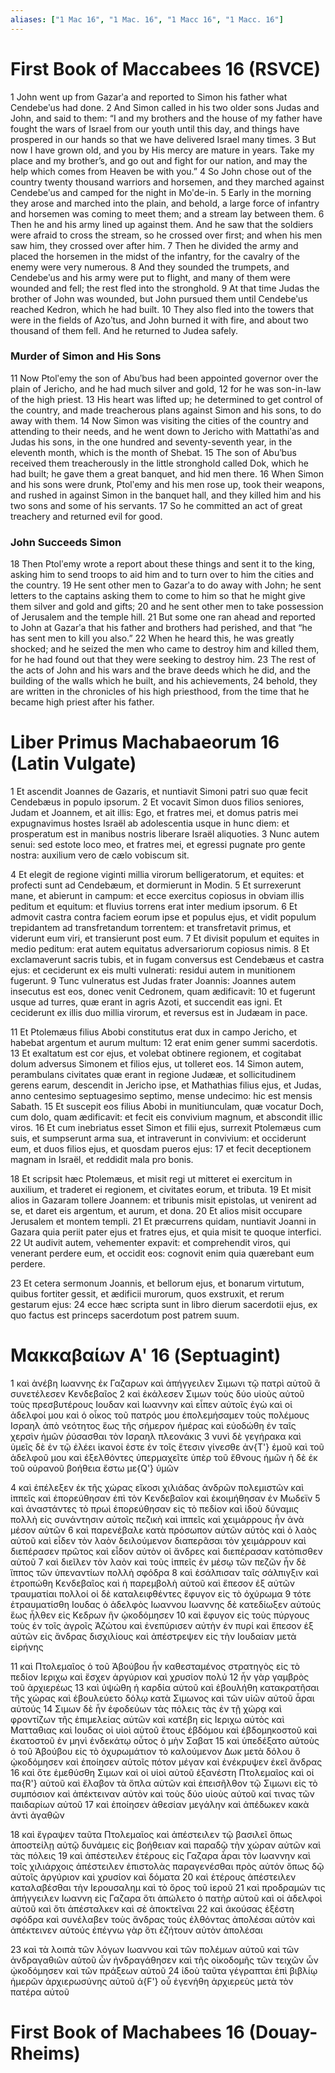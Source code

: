 ```yaml
---
aliases: ["1 Mac 16", "1 Mac. 16", "1 Macc 16", "1 Macc. 16"]
---
```



# First Book of Maccabees 16 (RSVCE)

1 John went up from Gazarʹa and reported to Simon his father what Cendebeʹus had done.
2 And Simon called in his two older sons Judas and John, and said to them: “I and my brothers and the house of my father have fought the wars of Israel from our youth until this day, and things have prospered in our hands so that we have delivered Israel many times.
3 But now I have grown old, and you by His mercy are mature in years. Take my place and my brother’s, and go out and fight for our nation, and may the help which comes from Heaven be with you.”
4 So John chose out of the country twenty thousand warriors and horsemen, and they marched against Cendebeʹus and camped for the night in Moʹde-in.
5 Early in the morning they arose and marched into the plain, and behold, a large force of infantry and horsemen was coming to meet them; and a stream lay between them.
6 Then he and his army lined up against them. And he saw that the soldiers were afraid to cross the stream, so he crossed over first; and when his men saw him, they crossed over after him.
7 Then he divided the army and placed the horsemen in the midst of the infantry, for the cavalry of the enemy were very numerous.
8 And they sounded the trumpets, and Cendebeʹus and his army were put to flight, and many of them were wounded and fell; the rest fled into the stronghold.
9 At that time Judas the brother of John was wounded, but John pursued them until Cendebeʹus reached Kedron, which he had built.
10 They also fled into the towers that were in the fields of Azoʹtus, and John burned it with fire, and about two thousand of them fell. And he returned to Judea safely.
### Murder of Simon and His Sons
11 Now Ptolʹemy the son of Abuʹbus had been appointed governor over the plain of Jericho, and he had much silver and gold,
12 for he was son-in-law of the high priest.
13 His heart was lifted up; he determined to get control of the country, and made treacherous plans against Simon and his sons, to do away with them.
14 Now Simon was visiting the cities of the country and attending to their needs, and he went down to Jericho with Mattathiʹas and Judas his sons, in the one hundred and seventy-seventh year, in the eleventh month, which is the month of Shebat.
15 The son of Abuʹbus received them treacherously in the little stronghold called Dok, which he had built; he gave them a great banquet, and hid men there.
16 When Simon and his sons were drunk, Ptolʹemy and his men rose up, took their weapons, and rushed in against Simon in the banquet hall, and they killed him and his two sons and some of his servants.
17 So he committed an act of great treachery and returned evil for good.
### John Succeeds Simon
18 Then Ptolʹemy wrote a report about these things and sent it to the king, asking him to send troops to aid him and to turn over to him the cities and the country.
19 He sent other men to Gazarʹa to do away with John; he sent letters to the captains asking them to come to him so that he might give them silver and gold and gifts;
20 and he sent other men to take possession of Jerusalem and the temple hill.
21 But some one ran ahead and reported to John at Gazarʹa that his father and brothers had perished, and that “he has sent men to kill you also.”
22 When he heard this, he was greatly shocked; and he seized the men who came to destroy him and killed them, for he had found out that they were seeking to destroy him.
23 The rest of the acts of John and his wars and the brave deeds which he did, and the building of the walls which he built, and his achievements,
24 behold, they are written in the chronicles of his high priesthood, from the time that he became high priest after his father.


# Liber Primus Machabaeorum 16 (Latin Vulgate)

1 Et ascendit Joannes de Gazaris, et nuntiavit Simoni patri suo quæ fecit Cendebæus in populo ipsorum.
2 Et vocavit Simon duos filios seniores, Judam et Joannem, et ait illis: Ego, et fratres mei, et domus patris mei expugnavimus hostes Israël ab adolescentia usque in hunc diem: et prosperatum est in manibus nostris liberare Israël aliquoties.
3 Nunc autem senui: sed estote loco meo, et fratres mei, et egressi pugnate pro gente nostra: auxilium vero de cælo vobiscum sit.

4 Et elegit de regione viginti millia virorum belligeratorum, et equites: et profecti sunt ad Cendebæum, et dormierunt in Modin.
5 Et surrexerunt mane, et abierunt in campum: et ecce exercitus copiosus in obviam illis peditum et equitum: et fluvius torrens erat inter medium ipsorum.
6 Et admovit castra contra faciem eorum ipse et populus ejus, et vidit populum trepidantem ad transfretandum torrentem: et transfretavit primus, et viderunt eum viri, et transierunt post eum.
7 Et divisit populum et equites in medio peditum: erat autem equitatus adversariorum copiosus nimis.
8 Et exclamaverunt sacris tubis, et in fugam conversus est Cendebæus et castra ejus: et ceciderunt ex eis multi vulnerati: residui autem in munitionem fugerunt.
9 Tunc vulneratus est Judas frater Joannis: Joannes autem insecutus est eos, donec venit Cedronem, quam ædificavit:
10 et fugerunt usque ad turres, quæ erant in agris Azoti, et succendit eas igni. Et ceciderunt ex illis duo millia virorum, et reversus est in Judæam in pace.

11 Et Ptolemæus filius Abobi constitutus erat dux in campo Jericho, et habebat argentum et aurum multum:
12 erat enim gener summi sacerdotis.
13 Et exaltatum est cor ejus, et volebat obtinere regionem, et cogitabat dolum adversus Simonem et filios ejus, ut tolleret eos.
14 Simon autem, perambulans civitates quæ erant in regione Judææ, et sollicitudinem gerens earum, descendit in Jericho ipse, et Mathathias filius ejus, et Judas, anno centesimo septuagesimo septimo, mense undecimo: hic est mensis Sabath.
15 Et suscepit eos filius Abobi in munitiunculam, quæ vocatur Doch, cum dolo, quam ædificavit: et fecit eis convivium magnum, et abscondit illic viros.
16 Et cum inebriatus esset Simon et filii ejus, surrexit Ptolemæus cum suis, et sumpserunt arma sua, et intraverunt in convivium: et occiderunt eum, et duos filios ejus, et quosdam pueros ejus:
17 et fecit deceptionem magnam in Israël, et reddidit mala pro bonis.

18 Et scripsit hæc Ptolemæus, et misit regi ut mitteret ei exercitum in auxilium, et traderet ei regionem, et civitates eorum, et tributa.
19 Et misit alios in Gazaram tollere Joannem: et tribunis misit epistolas, ut venirent ad se, et daret eis argentum, et aurum, et dona.
20 Et alios misit occupare Jerusalem et montem templi.
21 Et præcurrens quidam, nuntiavit Joanni in Gazara quia periit pater ejus et fratres ejus, et quia misit te quoque interfici.
22 Ut audivit autem, vehementer expavit: et comprehendit viros, qui venerant perdere eum, et occidit eos: cognovit enim quia quærebant eum perdere.

23 Et cetera sermonum Joannis, et bellorum ejus, et bonarum virtutum, quibus fortiter gessit, et ædificii murorum, quos exstruxit, et rerum gestarum ejus:
24 ecce hæc scripta sunt in libro dierum sacerdotii ejus, ex quo factus est princeps sacerdotum post patrem suum.


# Μακκαβαίων Αʹ 16 (Septuagint)

1 καὶ ἀνέβη Ιωαννης ἐκ Γαζαρων καὶ ἀπήγγειλεν Σιμωνι τῷ πατρὶ αὐτοῦ ἃ συνετέλεσεν Κενδεβαῖος
2 καὶ ἐκάλεσεν Σιμων τοὺς δύο υἱοὺς αὐτοῦ τοὺς πρεσβυτέρους Ιουδαν καὶ Ιωαννην καὶ εἶπεν αὐτοῖς ἐγὼ καὶ οἱ ἀδελφοί μου καὶ ὁ οἶκος τοῦ πατρός μου ἐπολεμήσαμεν τοὺς πολέμους Ισραηλ ἀπὸ νεότητος ἕως τῆς σήμερον ἡμέρας καὶ εὐοδώθη ἐν ταῖς χερσὶν ἡμῶν ῥύσασθαι τὸν Ισραηλ πλεονάκις
3 νυνὶ δὲ γεγήρακα καὶ ὑμεῖς δὲ ἐν τῷ ἐλέει ἱκανοί ἐστε ἐν τοῖς ἔτεσιν γίνεσθε ἀν{T'} ἐμοῦ καὶ τοῦ ἀδελφοῦ μου καὶ ἐξελθόντες ὑπερμαχεῖτε ὑπὲρ τοῦ ἔθνους ἡμῶν ἡ δὲ ἐκ τοῦ οὐρανοῦ βοήθεια ἔστω με{Q'} ὑμῶν

4 καὶ ἐπέλεξεν ἐκ τῆς χώρας εἴκοσι χιλιάδας ἀνδρῶν πολεμιστῶν καὶ ἱππεῖς καὶ ἐπορεύθησαν ἐπὶ τὸν Κενδεβαῖον καὶ ἐκοιμήθησαν ἐν Μωδεϊν
5 καὶ ἀναστάντες τὸ πρωὶ ἐπορεύθησαν εἰς τὸ πεδίον καὶ ἰδοὺ δύναμις πολλὴ εἰς συνάντησιν αὐτοῖς πεζικὴ καὶ ἱππεῖς καὶ χειμάρρους ἦν ἀνὰ μέσον αὐτῶν
6 καὶ παρενέβαλε κατὰ πρόσωπον αὐτῶν αὐτὸς καὶ ὁ λαὸς αὐτοῦ καὶ εἶδεν τὸν λαὸν δειλούμενον διαπερᾶσαι τὸν χειμάρρουν καὶ διεπέρασεν πρῶτος καὶ εἶδον αὐτὸν οἱ ἄνδρες καὶ διεπέρασαν κατόπισθεν αὐτοῦ
7 καὶ διεῖλεν τὸν λαὸν καὶ τοὺς ἱππεῖς ἐν μέσῳ τῶν πεζῶν ἦν δὲ ἵππος τῶν ὑπεναντίων πολλὴ σφόδρα
8 καὶ ἐσάλπισαν ταῖς σάλπιγξιν καὶ ἐτροπώθη Κενδεβαῖος καὶ ἡ παρεμβολὴ αὐτοῦ καὶ ἔπεσον ἐξ αὐτῶν τραυματίαι πολλοί οἱ δὲ καταλειφθέντες ἔφυγον εἰς τὸ ὀχύρωμα
9 τότε ἐτραυματίσθη Ιουδας ὁ ἀδελφὸς Ιωαννου Ιωαννης δὲ κατεδίωξεν αὐτούς ἕως ἦλθεν εἰς Κεδρων ἣν ᾠκοδόμησεν
10 καὶ ἔφυγον εἰς τοὺς πύργους τοὺς ἐν τοῖς ἀγροῖς Ἀζώτου καὶ ἐνεπύρισεν αὐτὴν ἐν πυρί καὶ ἔπεσον ἐξ αὐτῶν εἰς ἄνδρας δισχιλίους καὶ ἀπέστρεψεν εἰς τὴν Ιουδαίαν μετὰ εἰρήνης

11 καὶ Πτολεμαῖος ὁ τοῦ Ἀβούβου ἦν καθεσταμένος στρατηγὸς εἰς τὸ πεδίον Ιεριχω καὶ ἔσχεν ἀργύριον καὶ χρυσίον πολύ
12 ἦν γὰρ γαμβρὸς τοῦ ἀρχιερέως
13 καὶ ὑψώθη ἡ καρδία αὐτοῦ καὶ ἐβουλήθη κατακρατῆσαι τῆς χώρας καὶ ἐβουλεύετο δόλῳ κατὰ Σιμωνος καὶ τῶν υἱῶν αὐτοῦ ἆραι αὐτούς
14 Σιμων δὲ ἦν ἐφοδεύων τὰς πόλεις τὰς ἐν τῇ χώρᾳ καὶ φροντίζων τῆς ἐπιμελείας αὐτῶν καὶ κατέβη εἰς Ιεριχω αὐτὸς καὶ Ματταθιας καὶ Ιουδας οἱ υἱοὶ αὐτοῦ ἔτους ἑβδόμου καὶ ἑβδομηκοστοῦ καὶ ἑκατοστοῦ ἐν μηνὶ ἑνδεκάτῳ οὗτος ὁ μὴν Σαβατ
15 καὶ ὑπεδέξατο αὐτοὺς ὁ τοῦ Ἀβούβου εἰς τὸ ὀχυρωμάτιον τὸ καλούμενον Δωκ μετὰ δόλου ὃ ᾠκοδόμησεν καὶ ἐποίησεν αὐτοῖς πότον μέγαν καὶ ἐνέκρυψεν ἐκεῖ ἄνδρας
16 καὶ ὅτε ἐμεθύσθη Σιμων καὶ οἱ υἱοὶ αὐτοῦ ἐξανέστη Πτολεμαῖος καὶ οἱ πα{R'} αὐτοῦ καὶ ἔλαβον τὰ ὅπλα αὐτῶν καὶ ἐπεισῆλθον τῷ Σιμωνι εἰς τὸ συμπόσιον καὶ ἀπέκτειναν αὐτὸν καὶ τοὺς δύο υἱοὺς αὐτοῦ καί τινας τῶν παιδαρίων αὐτοῦ
17 καὶ ἐποίησεν ἀθεσίαν μεγάλην καὶ ἀπέδωκεν κακὰ ἀντὶ ἀγαθῶν

18 καὶ ἔγραψεν ταῦτα Πτολεμαῖος καὶ ἀπέστειλεν τῷ βασιλεῖ ὅπως ἀποστείλῃ αὐτῷ δυνάμεις εἰς βοήθειαν καὶ παραδῷ τὴν χώραν αὐτῶν καὶ τὰς πόλεις
19 καὶ ἀπέστειλεν ἑτέρους εἰς Γαζαρα ἆραι τὸν Ιωαννην καὶ τοῖς χιλιάρχοις ἀπέστειλεν ἐπιστολὰς παραγενέσθαι πρὸς αὐτόν ὅπως δῷ αὐτοῖς ἀργύριον καὶ χρυσίον καὶ δόματα
20 καὶ ἑτέρους ἀπέστειλεν καταλαβέσθαι τὴν Ιερουσαλημ καὶ τὸ ὄρος τοῦ ἱεροῦ
21 καὶ προδραμών τις ἀπήγγειλεν Ιωαννη εἰς Γαζαρα ὅτι ἀπώλετο ὁ πατὴρ αὐτοῦ καὶ οἱ ἀδελφοὶ αὐτοῦ καὶ ὅτι ἀπέσταλκεν καὶ σὲ ἀποκτεῖναι
22 καὶ ἀκούσας ἐξέστη σφόδρα καὶ συνέλαβεν τοὺς ἄνδρας τοὺς ἐλθόντας ἀπολέσαι αὐτὸν καὶ ἀπέκτεινεν αὐτούς ἐπέγνω γὰρ ὅτι ἐζήτουν αὐτὸν ἀπολέσαι

23 καὶ τὰ λοιπὰ τῶν λόγων Ιωαννου καὶ τῶν πολέμων αὐτοῦ καὶ τῶν ἀνδραγαθιῶν αὐτοῦ ὧν ἠνδραγάθησεν καὶ τῆς οἰκοδομῆς τῶν τειχῶν ὧν ᾠκοδόμησεν καὶ τῶν πράξεων αὐτοῦ
24 ἰδοὺ ταῦτα γέγραπται ἐπὶ βιβλίῳ ἡμερῶν ἀρχιερωσύνης αὐτοῦ ἀ{F'} οὗ ἐγενήθη ἀρχιερεὺς μετὰ τὸν πατέρα αὐτοῦ


# First Book of Machabees 16 (Douay-Rheims)

